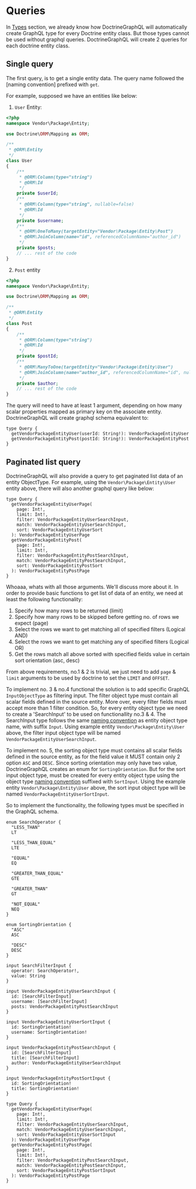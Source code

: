 # Queries

In [Types](types.md) section, we already know how DoctrineGraphQL will automatically create GraphQL type for every Doctrine entity class. But those types cannot be used without graphql queries. DoctrineGraphQL will create 2 queries for each doctrine entity class.

## Single query

The first query, is to get a single entity data. The query name followed the [naming convention] prefixed with `get`.

For example, supposed we have an entities like below:

1. `User` Entity:

```php
<?php
namespace Vendor\Package\Entity;

use Doctrine\ORM\Mapping as ORM;

/**
 * @ORM\Entity
 */
class User
{
    /**
     * @ORM\Column(type="string")
     * @ORM\Id
     */
    private $userId;
    /**
     * @ORM\Column(type="string", nullable=false)
     * @ORM\Id
     */
    private $username;
    /**
     * @ORM\OneToMany(targetEntity="Vendor\Package\Entity\Post")
     * @ORM\JoinColumn(name="id", referencedColumnName="author_id")
     */
    private $posts;
    // ... rest of the code
}
```

2. `Post` entity

```php
<?php
namespace Vendor\Package\Entity;

use Doctrine\ORM\Mapping as ORM;

/**
 * @ORM\Entity
 */
class Post
{
    /**
     * @ORM\Column(type="string")
     * @ORM\Id
     */
    private $postId;
    /**
     * @ORM\ManyToOne(targetEntity="Vendor\Package\Entity\User")
     * @ORM\JoinColumn(name="author_id", referencedColumnName="id", nullable=false)
     */
    private $author;
    // ... rest of the code
}
```

The query will need to have at least 1 argument, depending on how many scalar properties mapped as primary key on the associate entity. DoctrineGraphQL will create graphql schema equivalent to:

```
type Query {
  getVendorPackageEntityUser(userId: String!): VendorPackageEntityUser
  getVendorPackageEntityPost(postId: String!): VendorPackageEntityPost
}
```

## Paginated list query

DoctrineGraphQL will also provide a query to get paginated list data of an entity ObjectType. For example, using the `Vendor\Package\Entity\User` entity above, there will also another graphql query like below:

```
type Query {
  getVendorPackageEntityUserPage(
    page: Int!,
    limit: Int!,
    filter: VendorPackageEntityUserSearchInput,
    match: VendorPackageEntityUserSearchInput,
    sort: VendorPackageEntityUserSort
  ): VendorPackageEntityUserPage
  getVendorPackageEntityPost(
    page: Int!,
    limit: Int!,
    filter: VendorPackageEntityPostSearchInput,
    match: VendorPackageEntityPostSearchInput,
    sort: VendorPackageEntityPostSort
  ): VendorPackageEntityPostPage
}
```

Whoaaa, whats with all those arguments. We'll discuss more about it. In order to provide basic functions to get list of data of an entity, we need at least the following functionality:

1. Specify how many rows to be returned (limit)
2. Specify how many rows to be skipped before getting no. of rows we expect (page)
3. Select the rows we want to get matching all of specified filters (Logical AND)
4. Select the rows we want to get matching any of specified filters (Logical OR)
5. Get the rows match all above sorted with specified fields value in certain sort orientation (asc, desc)

From above requirements, no.1 & 2 is trivial, we just need to add `page` & `limit` arguments to be used by doctrine to set the `LIMIT` and `OFFSET`.

To implement no. 3 & no.4 functional the solution is to add specific GraphQL `InputObjectType` as filtering input. The filter object type must contain all scalar fields defined in the source entity. More over, every filter fields must accept more than 1 filter condition. So, for every entity object type we need to create a 'SearchInput' to be used on functionallity no.3 & 4. The SearchInput type follows the same [naming convention](types.md#naming-convention) as entity object type name, with suffix `Input`. Using example entity `Vendor\Package\Entity\User` above, the filter input object type will be named `VendorPackageEntityUserSearchInput`.

To implement no. 5, the sorting object type must contains all scalar fields defined in the source entity, as for the field value it MUST contain only 2 option `ASC` and `DESC`. Since sorting orientation may only have two value, DoctrineGraphQL creates an enum for `SortingOrientation`. But for the sort input object type, must be created for every entity object type using the object type [naming convention](types.md#naming-convention) suffixed with `SortInput`. Using the example entity `Vendor\Package\Entity\User` above, the sort input object type will be named `VendorPackageEntityUserSortInput`.

So to implement the functionality, the following types must be specified in the GraphQL schema.

```
enum SearchOperator {
  "LESS_THAN"
  LT

  "LESS_THAN_EQUAL"
  LTE

  "EQUAL"
  EQ

  "GREATER_THAN_EQUAL"
  GTE

  "GREATER_THAN"
  GT

  "NOT_EQUAL"
  NEQ
}

enum SortingOrientation {
  "ASC"
  ASC

  "DESC"
  DESC
}

input SearchFilterInput {
  operator: SearchOperator!,
  value: String
}

input VendorPackageEntityUserSearchInput {
  id: [SearchFilterInput]
  username: [SearchFilterInput]
  posts: VendorPackageEntityPostSearchInput
}

input VendorPackageEntityUserSortInput {
  id: SortingOrientation!
  username: SortingOrientation!
}

input VendorPackageEntityPostSearchInput {
  id: [SearchFilterInput]
  title: [SearchFilterInput]
  author: VendorPackageEntityUserSearchInput
}

input VendorPackageEntityPostSortInput {
  id: SortingOrientation!
  title: SortingOrientation!
}

type Query {
  getVendorPackageEntityUserPage(
    page: Int!,
    limit: Int!,
    filter: VendorPackageEntityUserSearchInput,
    match: VendorPackageEntityUserSearchInput,
    sort: VendorPackageEntityUserSortInput
  ): VendorPackageEntityUserPage
  getVendorPackageEntityPostPage(
    page: Int!,
    limit: Int!,
    filter: VendorPackageEntityPostSearchInput,
    match: VendorPackageEntityPostSearchInput,
    sort: VendorPackageEntityPostSortInput
  ): VendorPackageEntityPostPage
}
```
